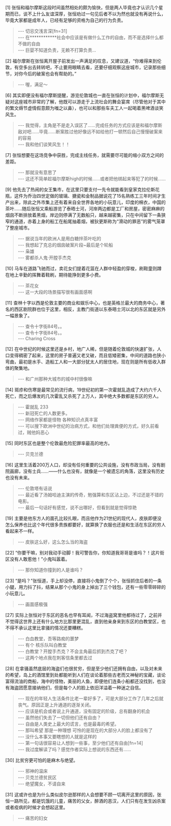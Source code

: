 
[1] 张恒和福尔摩斯这段时间虽然相处的颇为愉快，但是两人毕竟也才认识几个星期而已，谈不上什么友谊深厚，张恒劝过一句见后者不以为然也就没有再说什么，毕竟大家都是成年人，已经有足够的资格为自己的行为负责。
>--- 切忌交浅言深[fn=31]<br>
>--- 在************社会中应该是有做什么工作的自由，而不是选择什么都不做的自由<br>
>--- 巨婴不知道负责，无赖不打算负责…<br>

[2] 福尔摩斯在张恒离开屋子前发出一声满足的叹息，又建议道，“你难得来到伦敦，有空多出去转转吧，不止要用眼睛去看，还要仔细观察这座城市，记录那些细节，对你今后的破案也会有帮助的。”
>--- 喔，满足～<br>

[6] 其实即便没有福尔摩斯提醒，游览伦敦城也一直在张恒的计划中，福尔摩斯无疑对这座城市非常的了解，他既可以游走于上流社会的舞会宴席（尽管他对于其中的繁文缛节虚情假意颇为嗤之以鼻），也可以和那些车夫工人一起喝着黑啤酒谈笑风生。
>--- 我觉得，主角是不是走入误区了……完成任务的方式应该是和福尔摩斯敌对吧……毕竟……断案胜过他好像远不如给他打一顿然后自己慢慢破案来的容易<br>
>--- 我和他们谈笑风生！！<br>

[7] 张恒想要在这场竞争中获胜，完成主线任务，就需要尽可能的缩小双方之间的差距。
>--- 那就没有意思了<br>
>--- 这还不简单趁福尔摩斯high的时候……或者把他绑起来等犯了的时候……<br>

[9] 他先去了热闹的女王集市，在这里只要支付一先令就能看到皇家克拉伦斯花瓶，这件为乔治四世定做的玻璃、搪瓷和金制品据说花了15名熟练工三年时间才生产出来，除此之外市集上还有着来自全世界各地的小玩意儿，印度的棉衣，中国的茶叶……随后张恒又乘船游览了泰晤士河，河岸两边都是工厂和房屋，密密麻麻的烟囱不断排放着黑烟，岸边则停满了无数船只，越来越密集，只在中间留下一条狭窄的通道，赤着上身的船工在船尾抽着烟，被狄更斯称为“滑动的罪恶”的雾气笼罩了整座城市。
>--- 据说当年的欧洲人是用白糖拌茶叶吃的<br>
>--- 我想起了克总的烟囱破案片段~最后是个轮船<br>
>--- 枭雄<br>
>--- 雾都杀人鬼·开膛手杰克<br>

[10] 马车在道路飞驰而过，卖花女们提着花篮在人群中轻盈的穿梭，刷鞋童则蹲在地上辛勤的挥舞着鞋刷，期待能挣到更多小费。
>--- 茶花女<br>
>--- 这一大段的场景描写很有画面感啊<br>

[11] 查林十字以西是伦敦主要的商业和娱乐中心，也是英格兰最大的商务中心，著名的西区剧院群也位于这里，相反，主教门街道以东泰晤士河以北的东区就是另外一幅景象了。
>--- 查令十字街84号。。<br>
>--- 查令十字街84号。。<br>
>--- Charing Cross<br>

[12] 在中世纪的时候这里还是乡村，地广人稀，但是随着伦敦城的快速扩张，人口变得稠密了起来，这里的房子普遍又老又破，而且低矮密集，中间的道路也狭小弯曲，最初是水手、造船工人和一大部分犹太人的居住地，现在则是所有低收入群体的聚集地。
>--- 和广州那种大城市的城中村很像嘛<br>

[14] 斑疹和伤寒是最常见的流行病，19世纪初的第一次霍就乱造成了大约六千人死亡，而之后爆发的几次霍乱又杀死了上万人，其中绝大多数都是东区的穷人。
>--- 霍就乱 233<br>
>--- 新冠死亡的人数更多。<br>
>--- 网络作家都是怪物 各种知识点真丰富<br>
>--- 可以搜下欧洲中世纪的治病方式，和他们处理粪便的方式，好久前看过，贼他妈恶心<br>

[15] 同时东区也是整个伦敦最危险犯罪率最高的地方。
>--- 贝克兰德<br>

[16] 这里生活着200万人口，却没有任何重要的公共设施，没有市政当局，没有剧院画廊，没有士兵……——什么也没有，就像是一个被遗忘的角落，这里没有历史也没有未来。
>--- 伦敦塔有话说<br>
>--- 最近看了汤姆哈迪主演的传奇，勉强算和东区沾上边，不过还是不错的电影。<br>
>--- 最后一句话好有感觉，说不出哪好，但看到就是觉得惊艳<br>

[19] 主要是他东方人的面孔比较扎眼，而且他作为21世纪的现代人，皮肤即便没怎么保养也比这个年代很多贵族都要好，就算换了衣服也还是和生活在东区的穷人看起来不一样。
>--- 皮肤这么好，这么怎么当的海盗<br>

[22] “你要干嘛，别对我动手动脚！我可警告你，你知道我哥哥是谁吗？！这片街区没有人敢惹他！”小鬼叫嚣着。
>--- 那你知道你撞到的人是谁吗？<br>

[23] “是吗？”张恒道，手上却没停，直接将小鬼倒了个个，张恒抓住后者的一条小腿，用力抖了抖，结果从那个小鬼的身上掉出了三个钱包，还有一些零零碎碎的小玩意儿。
>--- 画面感极强<br>

[27] 实际上张恒对于东区的恶名也早有耳闻，不过海盗窝里他都待过了，之前并不觉得这世界上还有什么地方比那里更混乱，直到他亲身来到东区的白教堂区，也不得不承认这里比拿骚的情况还要糟糕。
>--- 白血教堂，吾等路痴的噩梦<br>
>--- 有个 核乐队叫白教堂<br>
>--- 白教堂？开膛手杰克？不会主角最后抓到杰克了吧？<br>
>--- 这两个地点我在刺客信条里都去过<br>

[28] 在拿骚虽然底层的海盗们也很贫穷，但是至少他们还拥有自由，以及对未来的希望，岛上的酒馆里到处都能听到人们在谈论着那些古老而又神秘的宝藏，谈论富得流油的商船，海中的怪物，美丽的人鱼，即便他们连条小船都还没找到，也没有海盗团愿意接纳他们，但是每个人的脸上依旧洋溢着一种迷之自信。
>--- 现在的年轻人生活条件比老一辈好多了，可是大部分工作了几年之后就丧气。原因正是上升通道的逐渐关闭。<br>
>--- 应该是机会或者说上升通道，没有固定的阶级，总有翻身的机会<br>
>--- 虽然他们失去了一切但他们还有自由？<br>
>--- 自由是人类史上最大的谎言，也是最毒的希望。<br>
>--- 那叫希望 那是一种理想 可怜的是现在的大部分人的脸上都没有了<br>
>--- 没什么本事又要瞎想的人就是这样的<br>
>--- 第一句话很容易让人想到一些事，至少他们还有自由[fn=14]<br>
>--- 我过度解读了吗？感觉作者实际上想说的东西还有……<br>

[30] 比贫穷更可怕的是麻木与绝望。
>--- 邪神的温床<br>
>--- 贝克兰德贫民区<br>
>--- 绝望魔女，不请自来<br>

[31] 这或许也是为什么类似皮尔逊那样的人会想要不顾一切离开这里的原因，张恒一路所见，都是饥饿的儿童，痛苦的父女，醉酒的恶汉，人们只有在发生凶杀案或者疫病的时候才会想起这里。
>--- 痛苦的妇女<br>
